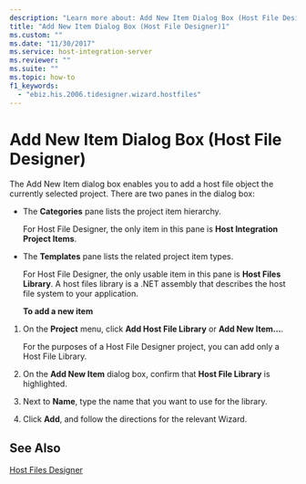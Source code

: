 ```yaml
---
description: "Learn more about: Add New Item Dialog Box (Host File Designer)"
title: "Add New Item Dialog Box (Host File Designer)1"
ms.custom: ""
ms.date: "11/30/2017"
ms.service: host-integration-server
ms.reviewer: ""
ms.suite: ""
ms.topic: how-to
f1_keywords: 
  - "ebiz.his.2006.tidesigner.wizard.hostfiles"
---
```

# Add New Item Dialog Box (Host File Designer)
The Add New Item dialog box enables you to add a host file object the currently selected project. There are two panes in the dialog box:  
  
- The **Categories** pane lists the project item hierarchy.  
  
   For Host File Designer, the only item in this pane is **Host Integration Project Items**.  
  
- The **Templates** pane lists the related project item types.  
  
   For Host File Designer, the only usable item in this pane is **Host Files Library**. A host files library is a .NET assembly that describes the host file system to your application.  
  
  **To add a new item**  
  
1.  On the **Project** menu, click **Add Host File Library** or **Add New Item…**.  
  
     For the purposes of a Host File Designer project, you can add only a Host File Library.  
  
2.  On the **Add New Item** dialog box, confirm that **Host File Library** is highlighted.  
  
3.  Next to **Name**, type the name that you want to use for the library.  
  
4.  Click **Add**, and follow the directions for the relevant Wizard.  
  
## See Also  
 [Host Files Designer](../core/host-files-designer2.md)
